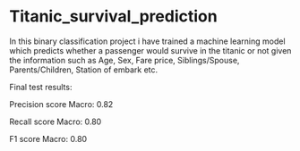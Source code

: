 # Titanic_survival_prediction

In this binary classification project i have trained a machine learning model which predicts whether a passenger would survive in the titanic or not given the information such as Age, Sex, Fare price, Siblings/Spouse, Parents/Children, Station of embark etc.

Final test results:

Precision score Macro: 0.82

Recall score Macro: 0.80

F1 score Macro: 0.80

